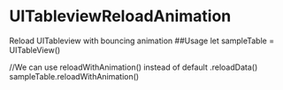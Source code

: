 # UITableviewReloadAnimation
Reload UITableview with bouncing animation
##Usage
let sampleTable = UITableView()

//We can use reloadWithAnimation() instead of default .reloadData()
sampleTable.reloadWithAnimation()

